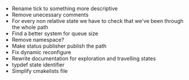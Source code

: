 - Rename tick to something more descriptive
- Remove unecessary comments
- For every non relative state we have to check that we've been through the whole path
- Find a better system for queue size
- Remove namespace?
- Make status publisher publish the path
- Fix dynamic reconfigure
- Rewrite documentation for exploration and travelling states
- typdef state identifier
- Simplify cmakelists file